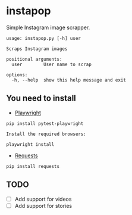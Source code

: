 # instapop

Simple Instagram image scrapper.

```
usage: instapop.py [-h] user

Scraps Instagram images

positional arguments:
  user        User name to scrap

options:
  -h, --help  show this help message and exit
```

## You need to install

-   [Playwright](https://playwright.dev/python/docs/intro)

```
pip install pytest-playwright

Install the required browsers:

playwright install
```

-   [Requests](https://pypi.org/project/requests/)

```
pip install requests
```

## TODO

-   [ ] Add support for videos
-   [ ] Add support for stories
